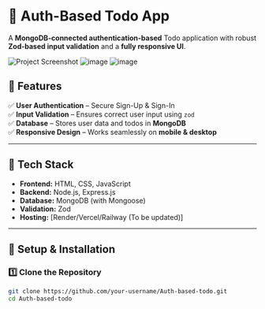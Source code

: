 # 📝 Auth-Based Todo App

A **MongoDB-connected authentication-based** Todo application with robust **Zod-based input validation** and a **fully responsive UI**.

![Project Screenshot](https://github.com/user-attachments/assets/f24161fd-6b9c-485e-805f-8057e10c56bf)
![image](https://github.com/user-attachments/assets/6321a545-9f38-4890-abe5-016f04c77f65)
![image](https://github.com/user-attachments/assets/d88043e4-9745-4f0d-a6d2-3edee75f8a43)



## 🚀 **Features**
✅ **User Authentication** – Secure Sign-Up & Sign-In  
✅ **Input Validation** – Ensures correct user input using `zod`  
✅ **Database** – Stores user data and todos in **MongoDB**  
✅ **Responsive Design** – Works seamlessly on **mobile & desktop**  

---

## 🎯 **Tech Stack**
- **Frontend:** HTML, CSS, JavaScript  
- **Backend:** Node.js, Express.js  
- **Database:** MongoDB (with Mongoose)  
- **Validation:** Zod  
- **Hosting:** [Render/Vercel/Railway (To be updated)]  

---

## 🔧 **Setup & Installation**
### **1️⃣ Clone the Repository**
```bash
git clone https://github.com/your-username/Auth-based-todo.git
cd Auth-based-todo
